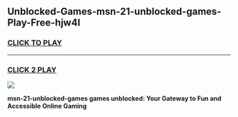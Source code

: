 
## Unblocked-Games-msn-21-unblocked-games-Play-Free-hjw4l
<h3>
<a href="https://premium76.site?title=msn-21-unblocked-games&ref=18A1">CLICK TO PLAY</a></h3>
<hr>

<h3>
<a href="https://premium76.site?title=msn-21-unblocked-games&ref=18A1">CLICK 2 PLAY</a>
  
</h3>

<a href="https://premium76.site?title=msn-21-unblocked-games&ref=18A1"><img src="https://clearcache.store/games.png"></a>


**msn-21-unblocked-games games unblocked: Your Gateway to Fun and Accessible Online Gaming**
